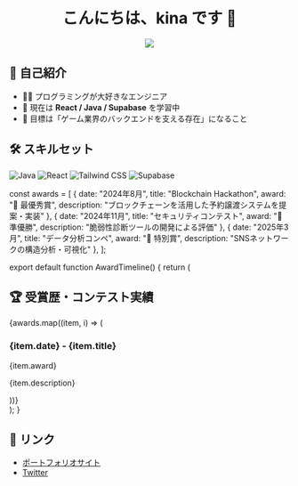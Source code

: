 <h1 align="center">こんにちは、kina です 👋</h1>

<p align="center">
  <img src="https://readme-typing-svg.herokuapp.com?center=true&lines=Passionate+Programmer;Fullstack+Engineer;React+%26+Java+Lover" />
</p>

## 💫 自己紹介

- 🧑‍💻 プログラミングが大好きなエンジニア
- 🌱 現在は **React / Java / Supabase** を学習中
- 🎯 目標は「ゲーム業界のバックエンドを支える存在」になること

## 🛠️ スキルセット

![Java](https://img.shields.io/badge/-Java-007396?style=flat-square&logo=java)
![React](https://img.shields.io/badge/-React-61DAFB?style=flat-square&logo=react)
![Tailwind CSS](https://img.shields.io/badge/-Tailwind-38B2AC?style=flat-square&logo=tailwind-css)
![Supabase](https://img.shields.io/badge/-Supabase-3FCF8E?style=flat-square&logo=supabase)

const awards = [
  {
    date: "2024年8月",
    title: "Blockchain Hackathon",
    award: "🥇 最優秀賞",
    description: "ブロックチェーンを活用した予約譲渡システムを提案・実装"
  },
  {
    date: "2024年11月",
    title: "セキュリティコンテスト",
    award: "🥈 準優勝",
    description: "脆弱性診断ツールの開発による評価"
  },
  {
    date: "2025年3月",
    title: "データ分析コンペ",
    award: "🏅 特別賞",
    description: "SNSネットワークの構造分析・可視化"
  },
];

export default function AwardTimeline() {
  return (
    <div className="max-w-4xl mx-auto my-10 px-4">
      <h2 className="text-3xl font-bold text-purple-800 mb-8 text-center">🏆 受賞歴・コンテスト実績</h2>
      <div className="space-y-8">
        {awards.map((item, i) => (
          <div key={i} className="bg-white shadow-md rounded-xl p-6 border-l-4 border-purple-400">
            <h3 className="text-xl font-semibold text-purple-700">{item.date} - {item.title}</h3>
            <p className="text-lg font-medium text-green-600 mt-1">{item.award}</p>
            <p className="text-gray-700 mt-2">{item.description}</p>
          </div>
        ))}
      </div>
    </div>
  );
}

## 🔗 リンク

- [ポートフォリオサイト](https://kina.dev)
- [Twitter](https://twitter.com/your_twitter)
